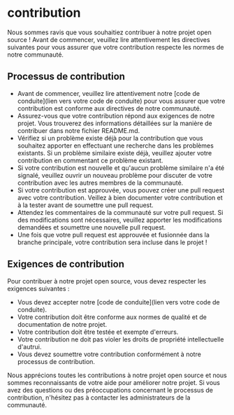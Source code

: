 # contribution

Nous sommes ravis que vous souhaitiez contribuer à notre projet open source ! Avant de commencer, veuillez lire attentivement les directives suivantes pour vous assurer que votre contribution respecte les normes de notre communauté.

## Processus de contribution

- Avant de commencer, veuillez lire attentivement notre [code de conduite](lien vers votre code de conduite) pour vous assurer que votre contribution est conforme aux directives de notre communauté.
- Assurez-vous que votre contribution répond aux exigences de notre projet. Vous trouverez des informations détaillées sur la manière de contribuer dans notre fichier README.md.
- Vérifiez si un problème existe déjà pour la contribution que vous souhaitez apporter en effectuant une recherche dans les problèmes existants. Si un problème similaire existe déjà, veuillez ajouter votre contribution en commentant ce problème existant.
- Si votre contribution est nouvelle et qu'aucun problème similaire n'a été signalé, veuillez ouvrir un nouveau problème pour discuter de votre contribution avec les autres membres de la communauté.
- Si votre contribution est approuvée, vous pouvez créer une pull request avec votre contribution. Veillez à bien documenter votre contribution et à la tester avant de soumettre une pull request.
- Attendez les commentaires de la communauté sur votre pull request. Si des modifications sont nécessaires, veuillez apporter les modifications demandées et soumettre une nouvelle pull request.
- Une fois que votre pull request est approuvée et fusionnée dans la branche principale, votre contribution sera incluse dans le projet !

## Exigences de contribution

Pour contribuer à notre projet open source, vous devez respecter les exigences suivantes :

- Vous devez accepter notre [code de conduite](lien vers votre code de conduite).
- Votre contribution doit être conforme aux normes de qualité et de documentation de notre projet.
- Votre contribution doit être testée et exempte d'erreurs.
- Votre contribution ne doit pas violer les droits de propriété intellectuelle d'autrui.
- Vous devez soumettre votre contribution conformément à notre processus de contribution.

Nous apprécions toutes les contributions à notre projet open source et nous sommes reconnaissants de votre aide pour améliorer notre projet. Si vous avez des questions ou des préoccupations concernant le processus de contribution, n'hésitez pas à contacter les administrateurs de la communauté.